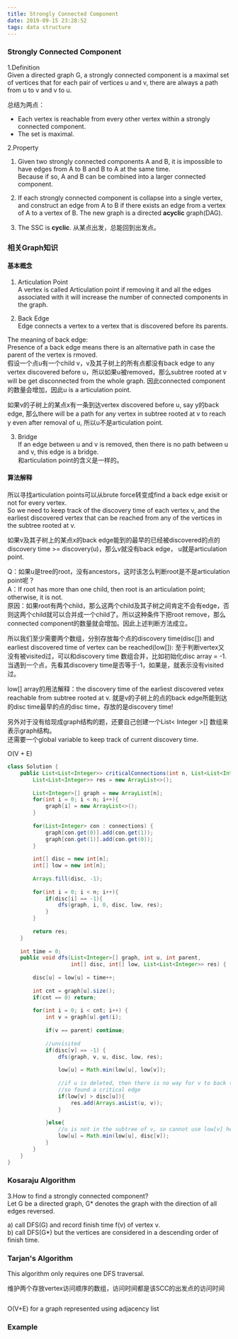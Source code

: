 ```yaml
---
title: Strongly Connected Component
date: 2019-09-15 23:28:52
tags: data structure
---
```


### Strongly Connected Component

1.Definition  
Given a directed graph G, a strongly connected component is a maximal set of vertices that for each pair of vertices u and v, there are always a path from u to v and v to u.

总结为两点：

* Each vertex is reachable from every other vertex within a strongly connected component.
* The set is maximal.

2.Property  
1) Given two strongly connected components A and B, it is impossible to have edges from A to B and B to A at the same time.  
Because if so, A and B can be combined into a larger connected component.

2) If each strongly connected component is collapse into a single vertex, and construct an edge from A to B if there exists an edge from a vertex of A to a vertex of B. The new graph is a directed **acyclic** graph(DAG).

3) The SSC is **cyclic**.  从某点出发，总能回到出发点。

### 相关Graph知识

#### 基本概念

1) Articulation Point  
A vertex is called Articulation point if removing it and all the edges associated with it will increase the number of connected components in the graph.

2) Back Edge  
Edge connects a vertex to a vertex that is discovered before its parents.

The meaning of back edge:  
Presence of a back edge means there is an alternative path in case the parent of the vertex is rmoved.  
假设一个点u有一个child v，v及其子树上的所有点都没有back edge to any vertex discovered before u，所以如果u被removed，那么subtree rooted at v will be get disconnected from the whole graph. 因此connected component的数量会增加，因此u is a articulation point.

如果v的子树上的某点x有一条到达vertex discovered before u, say y的back edge, 那么there will be a path for any vertex in subtree rooted at v to reach y even after removal of u, 所以u不是articulation point.

3) Bridge  
If an edge between u and v is removed, then there is no path between u and v, this edge is a bridge.  
和articulation point的含义是一样的。

#### 算法解释  

所以寻找articulation points可以从brute force转变成find a back edge exisit or not for every vertex.  
So we need to keep track of the discovery time of each vertex v, and the earliest discovered vertex that can be reached from any of the vertices in the subtree rooted at v. 

如果v及其子树上的某点x的back edge能到的最早的已经被discovered的点的discovery time >= discovery(u)，那么v就没有back edge， u就是articulation point.

Q：如果u是tree的root，没有ancestors，这时该怎么判断root是不是articulation point呢？  
A：If root has more than one child, then root is an articulation point; otherwise, it is not.  
原因：如果root有两个child，那么这两个child及其子树之间肯定不会有edge，否则这两个child就可以合并成一个child了。所以这种条件下把root remove，那么connected component的数量就会增加。因此上述判断方法成立。

所以我们至少需要两个数组，分别存放每个点的discovery time(disc[]) and earliest discovered time of vertex can be reached(low[]):
至于判断vertex又没有被visited过，可以和discovery time 数组合并，比如初始化disc array = -1. 当遇到一个点，先看其discovery time是否等于-1，如果是，就表示没有visited过。

low[] array的用法解释：the discovery time of the earliest discovered vetex reachable from subtree rooted at v. 就是v的子树上的点的back edge所能到达的disc time最早的点的disc time，存放的是discovery time!

另外对于没有给现成graph结构的题，还要自己创建一个List< Integer >[] 数组来表示graph结构。  
还需要一个global variable to keep track of  current discovery time.

O(V + E)

```java
class Solution {
    public List<List<Integer>> criticalConnections(int n, List<List<Integer>> connections) {
        List<List<Integer>> res = new ArrayList<>();
        
        List<Integer>[] graph = new ArrayList[n];
        for(int i = 0; i < n; i++){
            graph[i] = new ArrayList<>();
        }
        
        for(List<Integer> con : connections) {
            graph[con.get(0)].add(con.get(1));
            graph[con.get(1)].add(con.get(0));
        }
        
        int[] disc = new int[n];
        int[] low = new int[n];
        
        Arrays.fill(disc, -1);
        
        for(int i = 0; i < n; i++){
            if(disc[i] == -1){
                dfs(graph, i, 0, disc, low, res);
            }
        }
        
        return res;
    }
    
    int time = 0;
    public void dfs(List<Integer>[] graph, int u, int parent, 
                    int[] disc, int[] low, List<List<Integer>> res) {
        
        disc[u] = low[u] = time++;
        
        int cnt = graph[u].size();
        if(cnt == 0) return;
        
        for(int i = 0; i < cnt; i++) {
            int v = graph[u].get(i);
            
            if(v == parent) continue;
            
            //unvisited
            if(disc[v] == -1) {
                dfs(graph, v, u, disc, low, res);
                
                low[u] = Math.min(low[u], low[v]);
                
                //if u is deleted, then there is no way for v to back to u
                //so found a critical edge
                if(low[v] > disc[u]){
                    res.add(Arrays.asList(u, v));
                }
                
            }else{
                //u is not in the subtree of v, so cannot use low[v] here
                low[u] = Math.min(low[u], disc[v]);
            }
        }
    }
}
```

### Kosaraju Algorithm

3.How to find a strongly connected component?  
Let G be a directed graph, G* denotes the graph with the direction of all edges reversed.

a) call DFS(G) and record finish time f(v) of vertex v.  
b) call DFS(G*) but the vertices are considered in a descending order of finish time.

### Tarjan's Algorithm

This algorithm only requires one DFS traversal.

维护两个存放vertex访问顺序的数组，访问时间都是该SCC的出发点的访问时间

```html

```

O(V+E) for a graph represented using adjacency list

### Example

```java

```
